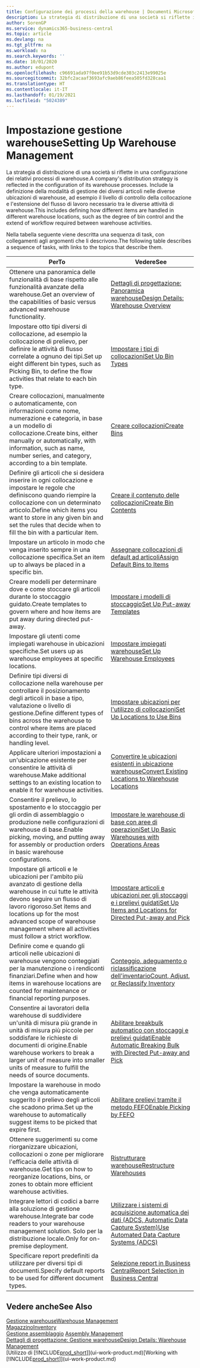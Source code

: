 ```yaml
---
title: Configurazione dei processi della warehouse | Documenti Microsoft
description: La strategia di distribuzione di una società si riflette in una configurazione dei relativi processi di warehouse. Include la definizione della modalità di gestione dei diversi articoli nelle diverse ubicazioni di warehouse, ad esempio il livello di controllo della collocazione e l'estensione del flusso di lavoro necessario tra le diverse attività di warehouse.
author: SorenGP
ms.service: dynamics365-business-central
ms.topic: article
ms.devlang: na
ms.tgt_pltfrm: na
ms.workload: na
ms.search.keywords: ''
ms.date: 10/01/2020
ms.author: edupont
ms.openlocfilehash: c96691ada97f0ee91b53d9cde303c2413e99025e
ms.sourcegitcommit: 32bfc2acaaf3693afc9aeb86feea505fd328caa1
ms.translationtype: HT
ms.contentlocale: it-IT
ms.lasthandoff: 01/19/2021
ms.locfileid: "5024389"
---
```

# <a name="setting-up-warehouse-management"></a><span data-ttu-id="6a53f-104">Impostazione gestione warehouse</span><span class="sxs-lookup"><span data-stu-id="6a53f-104">Setting Up Warehouse Management</span></span>
<span data-ttu-id="6a53f-105">La strategia di distribuzione di una società si riflette in una configurazione dei relativi processi di warehouse.</span><span class="sxs-lookup"><span data-stu-id="6a53f-105">A company's distribution strategy is reflected in the configuration of its warehouse processes.</span></span> <span data-ttu-id="6a53f-106">Include la definizione della modalità di gestione dei diversi articoli nelle diverse ubicazioni di warehouse, ad esempio il livello di controllo della collocazione e l'estensione del flusso di lavoro necessario tra le diverse attività di warehouse.</span><span class="sxs-lookup"><span data-stu-id="6a53f-106">This includes defining how different items are handled in different warehouse locations, such as the degree of bin control and the extend of workflow required between warehouse activities.</span></span>  

 <span data-ttu-id="6a53f-107">Nella tabella seguente viene descritta una sequenza di task, con collegamenti agli argomenti che li descrivono.</span><span class="sxs-lookup"><span data-stu-id="6a53f-107">The following table describes a sequence of tasks, with links to the topics that describe them.</span></span>   

|<span data-ttu-id="6a53f-108">**Per**</span><span class="sxs-lookup"><span data-stu-id="6a53f-108">**To**</span></span>|<span data-ttu-id="6a53f-109">**Vedere**</span><span class="sxs-lookup"><span data-stu-id="6a53f-109">**See**</span></span>|  
|------------|-------------|  
|<span data-ttu-id="6a53f-110">Ottenere una panoramica delle funzionalità di base rispetto alle funzionalità avanzate della warehouse.</span><span class="sxs-lookup"><span data-stu-id="6a53f-110">Get an overview of the capabilities of basic versus advanced warehouse functionality.</span></span>|[<span data-ttu-id="6a53f-111">Dettagli di progettazione: Panoramica warehouse</span><span class="sxs-lookup"><span data-stu-id="6a53f-111">Design Details: Warehouse Overview</span></span>](design-details-warehouse-overview.md)|  
|<span data-ttu-id="6a53f-112">Impostare otto tipi diversi di collocazione, ad esempio la collocazione di prelievo, per definire le attività di flusso correlate a ognuno dei tipi.</span><span class="sxs-lookup"><span data-stu-id="6a53f-112">Set up eight different bin types, such as Picking Bin, to define the flow activities that relate to each bin type.</span></span>|[<span data-ttu-id="6a53f-113">Impostare i tipi di collocazioni</span><span class="sxs-lookup"><span data-stu-id="6a53f-113">Set Up Bin Types</span></span>](warehouse-how-to-set-up-bin-types.md)|  
|<span data-ttu-id="6a53f-114">Creare collocazioni, manualmente o automaticamente, con informazioni come nome, numerazione e categoria, in base a un modello di collocazione.</span><span class="sxs-lookup"><span data-stu-id="6a53f-114">Create bins, either manually or automatically, with information, such as name, number series, and category, according to a bin template.</span></span>|[<span data-ttu-id="6a53f-115">Creare collocazioni</span><span class="sxs-lookup"><span data-stu-id="6a53f-115">Create Bins</span></span>](warehouse-how-to-create-individual-bins.md)|  
|<span data-ttu-id="6a53f-116">Definire gli articoli che si desidera inserire in ogni collocazione e impostare le regole che definiscono quando riempire la collocazione con un determinato articolo.</span><span class="sxs-lookup"><span data-stu-id="6a53f-116">Define which items you want to store in any given bin and set the rules that decide when to fill the bin with a particular item.</span></span>|[<span data-ttu-id="6a53f-117">Creare il contenuto delle collocazioni</span><span class="sxs-lookup"><span data-stu-id="6a53f-117">Create Bin Contents</span></span>](warehouse-how-to-set-up-bin-contents.md)|  
|<span data-ttu-id="6a53f-118">Impostare un articolo in modo che venga inserito sempre in una collocazione specifica.</span><span class="sxs-lookup"><span data-stu-id="6a53f-118">Set an item up to always be placed in a specific bin.</span></span>|[<span data-ttu-id="6a53f-119">Assegnare collocazioni di default ad articoli</span><span class="sxs-lookup"><span data-stu-id="6a53f-119">Assign Default Bins to Items</span></span>](warehouse-how-to-assign-default-bins-to-items.md)|
|<span data-ttu-id="6a53f-120">Creare modelli per determinare dove e come stoccare gli articoli durante lo stoccaggio guidato.</span><span class="sxs-lookup"><span data-stu-id="6a53f-120">Create templates to govern where and how items are put away during directed put-away.</span></span>|[<span data-ttu-id="6a53f-121">Impostare i modelli di stoccaggio</span><span class="sxs-lookup"><span data-stu-id="6a53f-121">Set Up Put-away Templates</span></span>](warehouse-how-to-set-up-put-away-templates.md)|
|<span data-ttu-id="6a53f-122">Impostare gli utenti come impiegati warehouse in ubicazioni specifiche.</span><span class="sxs-lookup"><span data-stu-id="6a53f-122">Set users up as warehouse employees at specific locations.</span></span>|[<span data-ttu-id="6a53f-123">Impostare impiegati warehouse</span><span class="sxs-lookup"><span data-stu-id="6a53f-123">Set Up Warehouse Employees</span></span>](warehouse-how-to-set-up-warehouse-employees.md)|
|<span data-ttu-id="6a53f-124">Definire tipi diversi di collocazione nella warehouse per controllare il posizionamento degli articoli in base a tipo, valutazione o livello di gestione.</span><span class="sxs-lookup"><span data-stu-id="6a53f-124">Define different types of bins across the warehouse to control where items are placed according to their type, rank, or handling level.</span></span>|[<span data-ttu-id="6a53f-125">Impostare ubicazioni per l'utilizzo di collocazioni</span><span class="sxs-lookup"><span data-stu-id="6a53f-125">Set Up Locations to Use Bins</span></span>](warehouse-how-to-set-up-locations-to-use-bins.md)|
|<span data-ttu-id="6a53f-126">Applicare ulteriori impostazioni a un'ubicazione esistente per consentire le attività di warehouse.</span><span class="sxs-lookup"><span data-stu-id="6a53f-126">Make additional settings to an existing location to enable it for warehouse activities.</span></span>|[<span data-ttu-id="6a53f-127">Convertire le ubicazioni esistenti in ubicazione warehouse</span><span class="sxs-lookup"><span data-stu-id="6a53f-127">Convert Existing Locations to Warehouse Locations</span></span>](warehouse-how-to-convert-existing-locations-to-warehouse-locations.md)|
|<span data-ttu-id="6a53f-128">Consentire il prelievo, lo spostamento e lo stoccaggio per gli ordin di assemblaggio o produzione nelle configurazioni di warehouse di base.</span><span class="sxs-lookup"><span data-stu-id="6a53f-128">Enable picking, moving, and putting away for assembly or production orders in basic warehouse configurations.</span></span>|[<span data-ttu-id="6a53f-129">Impostare le warehouse di base con aree di operazioni</span><span class="sxs-lookup"><span data-stu-id="6a53f-129">Set Up Basic Warehouses with Operations Areas</span></span>](warehouse-how-to-set-up-basic-warehouses-with-operations-areas.md)|  
|<span data-ttu-id="6a53f-130">Impostare gli articoli e le ubicazioni per l'ambito più avanzato di gestione della warehouse in cui tutte le attività devono seguire un flusso di lavoro rigoroso.</span><span class="sxs-lookup"><span data-stu-id="6a53f-130">Set items and locations up for the most advanced scope of warehouse management where all activities must follow a strict workflow.</span></span>|[<span data-ttu-id="6a53f-131">Impostare articoli e ubicazioni per gli stoccaggi e i prelievi guidati</span><span class="sxs-lookup"><span data-stu-id="6a53f-131">Set Up Items and Locations for Directed Put-away and Pick</span></span>](warehouse-how-to-set-up-items-for-directed-put-away-and-pick.md)|  
|<span data-ttu-id="6a53f-132">Definire come e quando gli articoli nelle ubicazioni di warehouse vengono conteggiati per la manutenzione o i rendiconti finanziari.</span><span class="sxs-lookup"><span data-stu-id="6a53f-132">Define when and how items in warehouse locations are counted for maintenance or financial reporting purposes.</span></span>|[<span data-ttu-id="6a53f-133">Conteggio, adeguamento o riclassificazione dell'inventario</span><span class="sxs-lookup"><span data-stu-id="6a53f-133">Count, Adjust, or Reclassify Inventory</span></span>](inventory-how-count-adjust-reclassify.md)|
|<span data-ttu-id="6a53f-134">Consentire ai lavoratori della warehouse di suddividere un'unità di misura più grande in unità di misura più piccole per soddisfare le richieste di documenti di origine.</span><span class="sxs-lookup"><span data-stu-id="6a53f-134">Enable warehouse workers to break a larger unit of measure into smaller units of measure to fulfill the needs of source documents.</span></span>|[<span data-ttu-id="6a53f-135">Abilitare breakbulk automatico con stoccaggi e prelievi guidati</span><span class="sxs-lookup"><span data-stu-id="6a53f-135">Enable Automatic Breaking Bulk with Directed Put-away and Pick</span></span>](warehouse-enable-automatic-breaking-bulk-with-directed-put-away-and-pick.md)|  
|<span data-ttu-id="6a53f-136">Impostare la warehouse in modo che venga automaticamente suggerito il prelievo degli articoli che scadono prima.</span><span class="sxs-lookup"><span data-stu-id="6a53f-136">Set up the warehouse to automatically suggest items to be picked that expire first.</span></span>|[<span data-ttu-id="6a53f-137">Abilitare prelievi tramite il metodo FEFO</span><span class="sxs-lookup"><span data-stu-id="6a53f-137">Enable Picking by FEFO</span></span>](warehouse-picking-by-fefo.md)|
|<span data-ttu-id="6a53f-138">Ottenere suggerimenti su come riorganizzare ubicazioni, collocazioni o zone per migliorare l'efficacia delle attività di warehouse.</span><span class="sxs-lookup"><span data-stu-id="6a53f-138">Get tips on how to reorganize locations, bins, or zones to obtain more efficient warehouse activities.</span></span>|[<span data-ttu-id="6a53f-139">Ristrutturare warehouse</span><span class="sxs-lookup"><span data-stu-id="6a53f-139">Restructure Warehouses</span></span>](warehouse-how-to-restructure-warehouses.md)|
|<span data-ttu-id="6a53f-140">Integrare lettori di codici a barre alla soluzione di gestione warehouse.</span><span class="sxs-lookup"><span data-stu-id="6a53f-140">Integrate bar code readers to your warehouse management solution.</span></span> <span data-ttu-id="6a53f-141">Solo per la distribuzione locale.</span><span class="sxs-lookup"><span data-stu-id="6a53f-141">Only for on-premise deployment.</span></span>|[<span data-ttu-id="6a53f-142">Utilizzare i sistemi di acquisizione automatica dei dati (ADCS, Automatic Data Capture System)</span><span class="sxs-lookup"><span data-stu-id="6a53f-142">Use Automated Data Capture Systems (ADCS)</span></span>](warehouse-use-automated-data-capture-systems-adcs.md)|
|<span data-ttu-id="6a53f-143">Specificare report predefiniti da utilizzare per diversi tipi di documenti.</span><span class="sxs-lookup"><span data-stu-id="6a53f-143">Specify default reports to be used for different document types.</span></span>|[<span data-ttu-id="6a53f-144">Selezione report in Business Central</span><span class="sxs-lookup"><span data-stu-id="6a53f-144">Report Selection in Business Central</span></span>](across-report-selections.md)|

## <a name="see-also"></a><span data-ttu-id="6a53f-145">Vedere anche</span><span class="sxs-lookup"><span data-stu-id="6a53f-145">See Also</span></span>  
[<span data-ttu-id="6a53f-146">Gestione warehouse</span><span class="sxs-lookup"><span data-stu-id="6a53f-146">Warehouse Management</span></span>](warehouse-manage-warehouse.md)  
[<span data-ttu-id="6a53f-147">Magazzino</span><span class="sxs-lookup"><span data-stu-id="6a53f-147">Inventory</span></span>](inventory-manage-inventory.md)  
<span data-ttu-id="6a53f-148">[Gestione assemblaggio](assembly-assemble-items.md)  </span><span class="sxs-lookup"><span data-stu-id="6a53f-148">[Assembly Management](assembly-assemble-items.md)  </span></span>  
[<span data-ttu-id="6a53f-149">Dettagli di progettazione: Gestione warehouse</span><span class="sxs-lookup"><span data-stu-id="6a53f-149">Design Details: Warehouse Management</span></span>](design-details-warehouse-management.md)  
<span data-ttu-id="6a53f-150">[Utilizzo di [!INCLUDE[prod_short](includes/prod_short.md)]](ui-work-product.md)</span><span class="sxs-lookup"><span data-stu-id="6a53f-150">[Working with [!INCLUDE[prod_short](includes/prod_short.md)]](ui-work-product.md)</span></span>
